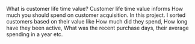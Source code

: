 What is customer life time value?
Customer life time value informs How much you should spend  on customer acquisition. In this project. I sorted customers based on their value like How much did they spend, How long have they been active, What was the recent purchase days, their average spending in a year etc. 


